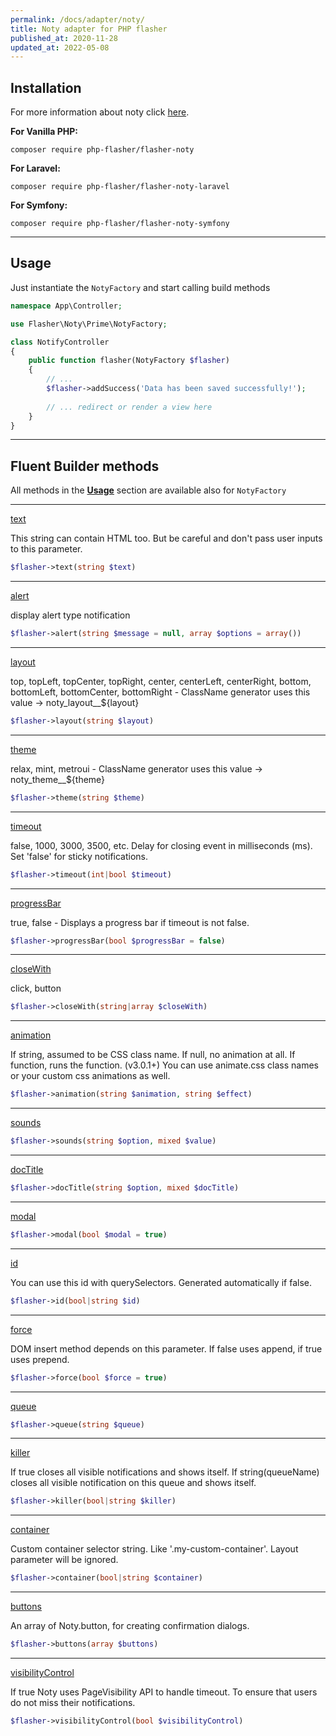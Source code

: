 ```yaml
---
permalink: /docs/adapter/noty/
title: Noty adapter for PHP flasher
published_at: 2020-11-28
updated_at: 2022-05-08
---
```


## <i class="fa-duotone fa-list-radio"></i> Installation

For more information about noty click <a href="https://ned.im/noty/">here</a>.

**For Vanilla PHP:**
```shell
composer require php-flasher/flasher-noty
```

**For Laravel:**
```shell
composer require php-flasher/flasher-noty-laravel
```

**For Symfony:**
```shell
composer require php-flasher/flasher-noty-symfony
```

---

## <i class="fa-duotone fa-list-radio"></i> Usage

Just instantiate the `NotyFactory` and start calling build methods

```php
namespace App\Controller;

use Flasher\Noty\Prime\NotyFactory;

class NotifyController
{
    public function flasher(NotyFactory $flasher)
    {
        // ... 
        $flasher->addSuccess('Data has been saved successfully!');
        
        // ... redirect or render a view here
    }
}    
```

---

## <i class="fa-duotone fa-list-radio"></i> Fluent Builder methods

All methods in the **[Usage](/docs/usage/)** section are available also for `NotyFactory`

---

<p id="method-text"><a href="#method-text" class="anchor"><i class="fa-duotone fa-link"></i> text</a></p>

This string can contain HTML too. But be careful and don't pass user inputs to this parameter.
```php
$flasher->text(string $text)
```

---

<p id="method-alert"><a href="#method-alert" class="anchor"><i class="fa-duotone fa-link"></i> alert</a></p>

display alert type notification
```php
$flasher->alert(string $message = null, array $options = array())
```

---

<p id="method-layout"><a href="#method-layout" class="anchor"><i class="fa-duotone fa-link"></i> layout</a></p>

top, topLeft, topCenter, topRight, center, centerLeft, centerRight, bottom, bottomLeft, bottomCenter, bottomRight
    - ClassName generator uses this value → noty_layout__${layout}
```php
$flasher->layout(string $layout)
```

---

<p id="method-theme"><a href="#method-theme" class="anchor"><i class="fa-duotone fa-link"></i> theme</a></p>

relax, mint, metroui - ClassName generator uses this value → noty_theme__${theme}
```php
$flasher->theme(string $theme)
```

---

<p id="method-timeout"><a href="#method-timeout" class="anchor"><i class="fa-duotone fa-link"></i> timeout</a></p>

false, 1000, 3000, 3500, etc. Delay for closing event in milliseconds (ms). Set 'false' for sticky notifications.
```php
$flasher->timeout(int|bool $timeout)
```

---

<p id="method-progressBar"><a href="#method-progressBar" class="anchor"><i class="fa-duotone fa-link"></i> progressBar</a></p>

true, false - Displays a progress bar if timeout is not false.
```php
$flasher->progressBar(bool $progressBar = false)
```

---

<p id="method-closeWith"><a href="#method-closeWith" class="anchor"><i class="fa-duotone fa-link"></i> closeWith</a></p>

click, button
```php
$flasher->closeWith(string|array $closeWith)
```

---

<p id="method-animation"><a href="#method-animation" class="anchor"><i class="fa-duotone fa-link"></i> animation</a></p>

If string, assumed to be CSS class name. If null, no animation at all. If function, runs the function. (v3.0.1+)
You can use animate.css class names or your custom css animations as well.
```php
$flasher->animation(string $animation, string $effect)
```

---

<p id="method-sounds"><a href="#method-sounds" class="anchor"><i class="fa-duotone fa-link"></i> sounds</a></p>

```php
$flasher->sounds(string $option, mixed $value)
```

---

<p id="method-docTitle"><a href="#method-docTitle" class="anchor"><i class="fa-duotone fa-link"></i> docTitle</a></p>

```php
$flasher->docTitle(string $option, mixed $docTitle)
```

---

<p id="method-modal"><a href="#method-modal" class="anchor"><i class="fa-duotone fa-link"></i> modal</a></p>

```php
$flasher->modal(bool $modal = true)
```

---

<p id="method-id"><a href="#method-id" class="anchor"><i class="fa-duotone fa-link"></i> id</a></p>

You can use this id with querySelectors. Generated automatically if false.
```php
$flasher->id(bool|string $id)
```

---

<p id="method-force"><a href="#method-force" class="anchor"><i class="fa-duotone fa-link"></i> force</a></p>

DOM insert method depends on this parameter. If false uses append, if true uses prepend.
```php
$flasher->force(bool $force = true)
```

---

<p id="method-queue"><a href="#method-queue" class="anchor"><i class="fa-duotone fa-link"></i> queue</a></p>

```php
$flasher->queue(string $queue)
```

---

<p id="method-killer"><a href="#method-killer" class="anchor"><i class="fa-duotone fa-link"></i> killer</a></p>

If true closes all visible notifications and shows itself. If string(queueName) closes all visible notification
on this queue and shows itself.
```php
$flasher->killer(bool|string $killer)
```

---

<p id="method-container"><a href="#method-container" class="anchor"><i class="fa-duotone fa-link"></i> container</a></p>

Custom container selector string. Like '.my-custom-container'. Layout parameter will be ignored.
```php
$flasher->container(bool|string $container)
```

---

<p id="method-buttons"><a href="#method-buttons" class="anchor"><i class="fa-duotone fa-link"></i> buttons</a></p>

An array of Noty.button, for creating confirmation dialogs.
```php
$flasher->buttons(array $buttons)
```

---

<p id="method-visibilityControl"><a href="#method-visibilityControl" class="anchor"><i class="fa-duotone fa-link"></i> visibilityControl</a></p>

If true Noty uses PageVisibility API to handle timeout. To ensure that users do not miss their notifications.
```php
$flasher->visibilityControl(bool $visibilityControl)
```
